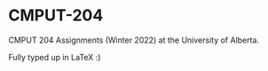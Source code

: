 # CMPUT-204
CMPUT 204 Assignments (Winter 2022) at the University of Alberta.

Fully typed up in LaTeX :)
